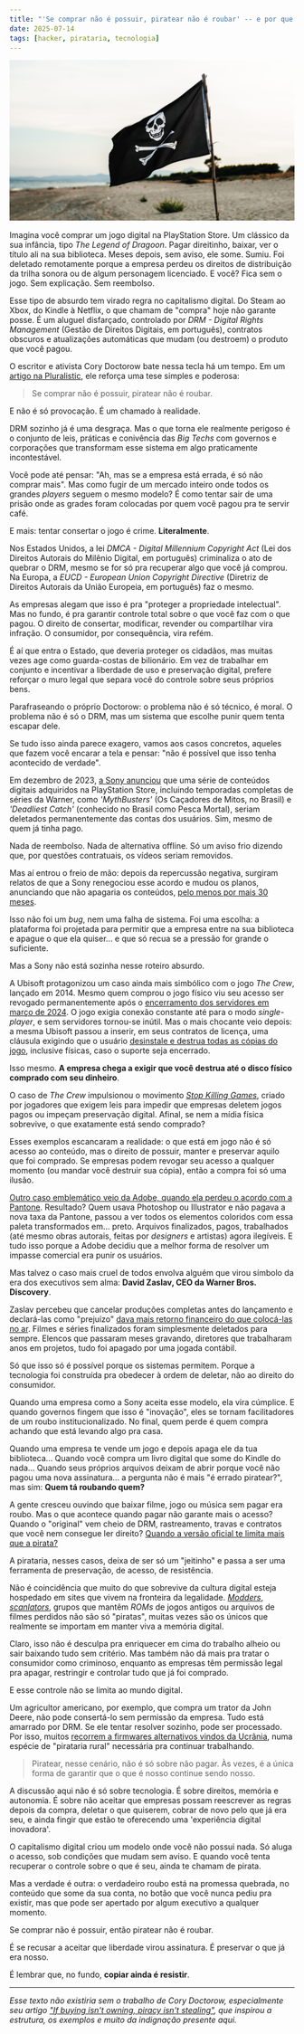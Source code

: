 ```yaml
---
title: "'Se comprar não é possuir, piratear não é roubar' -- e por que o capitalismo digital está nos assaltando"
date: 2025-07-14
tags: [hacker, pirataria, tecnologia]
---
```


![no-property-no-piracy.jpg](/images/no-property-no-piracy.jpg)

Imagina você comprar um jogo digital na PlayStation Store. Um clássico da sua infância, tipo _The Legend of Dragoon_. Pagar direitinho, baixar, ver o título ali na sua biblioteca. Meses depois, sem aviso, ele some. Sumiu. Foi deletado remotamente porque a empresa perdeu os direitos de distribuição da trilha sonora ou de algum personagem licenciado. E você? Fica sem o jogo. Sem explicação. Sem reembolso.

Esse tipo de absurdo tem virado regra no capitalismo digital. Do Steam ao Xbox, do Kindle à Netflix, o que chamam de "compra" hoje não garante posse. É um aluguel disfarçado, controlado por _DRM - Digital Rights Management_ (Gestão de Direitos Digitais, em português), contratos obscuros e atualizações automáticas que mudam (ou destroem) o produto que você pagou.

O escritor e ativista Cory Doctorow bate nessa tecla há um tempo. Em um [artigo na Pluralistic](https://pluralistic.net/2023/12/08/playstationed/#tyler-james-hill), ele reforça uma tese simples e poderosa:

> Se comprar não é possuir, piratear não é roubar.

E não é só provocação. É um chamado à realidade.

DRM sozinho já é uma desgraça. Mas o que torna ele realmente perigoso é o conjunto de leis, práticas e conivência das _Big Techs_ com governos e corporações que transformam esse sistema em algo praticamente incontestável.

Você pode até pensar: "Ah, mas se a empresa está errada, é só não comprar mais". Mas como fugir de um mercado inteiro onde todos os grandes _players_ seguem o mesmo modelo? É como tentar sair de uma prisão onde as grades foram colocadas por quem você pagou pra te servir café.

E mais: tentar consertar o jogo é crime. **Literalmente**.

Nos Estados Unidos, a lei _DMCA - Digital Millennium Copyright Act_ (Lei dos Direitos Autorais do Milênio Digital, em português) criminaliza o ato de quebrar o DRM, mesmo se for só pra recuperar algo que você já comprou. Na Europa, a _EUCD - European Union Copyright Directive_ (Diretriz de Direitos Autorais da União Europeia, em português) faz o mesmo.

As empresas alegam que isso é pra "proteger a propriedade intelectual". Mas no fundo, é pra garantir controle total sobre o que você faz com o que pagou. O direito de consertar, modificar, revender ou compartilhar vira infração. O consumidor, por consequência, vira refém.

É aí que entra o Estado, que deveria proteger os cidadãos, mas muitas vezes age como guarda-costas de bilionário. Em vez de trabalhar em conjunto e incentivar a liberdade de uso e preservação digital, prefere reforçar o muro legal que separa você do controle sobre seus próprios bens.

Parafraseando o próprio Doctorow: o problema não é só técnico, é moral. O problema não é só o DRM, mas um sistema que escolhe punir quem tenta escapar dele.

Se tudo isso ainda parece exagero, vamos aos casos concretos, aqueles que fazem você encarar a tela e pensar: "não é possível que isso tenha acontecido de verdade".

Em dezembro de 2023, [a Sony anunciou](https://www.tecmundo.com.br/voxel/274526-playstation-deletara-conteudo-comprado-usuarios-entenda.htm) que uma série de conteúdos digitais adquiridos na PlayStation Store, incluindo temporadas completas de séries da Warner, como _'MythBusters'_ (Os Caçadores de Mitos, no Brasil) e _'Deadliest Catch'_ (conhecido no Brasil como Pesca Mortal), seriam deletados permanentemente das contas dos usuários. Sim, mesmo de quem já tinha pago.

Nada de reembolso. Nada de alternativa offline. Só um aviso frio dizendo que, por questões contratuais, os vídeos seriam removidos. 

Mas aí entrou o freio de mão: depois da repercussão negativa, surgiram relatos de que a Sony renegociou esse acordo e mudou os planos, anunciando que não apagaria os conteúdos, [pelo menos por mais 30 meses](https://www.adrenaline.com.br/games/playstation-nao-vai-mais-remover-conteudos-comprados-da-discovery/).

Isso não foi um _bug_, nem uma falha de sistema. Foi uma escolha: a plataforma foi projetada para permitir que a empresa entre na sua biblioteca e apague o que ela quiser... e que só recua se a pressão for grande o suficiente.

Mas a Sony não está sozinha nesse roteiro absurdo.

A Ubisoft protagonizou um caso ainda mais simbólico com o jogo _The Crew_, lançado em 2014. Mesmo quem comprou o jogo físico viu seu acesso ser revogado permanentemente após o [encerramento dos servidores em março de 2024](https://br.ign.com/ubisoft-the-crew/122606/news/ubisoft-apaga-definitivamente-um-game-da-biblioteca-de-todos-provando-mais-uma-vez-que-nada-e-realme). O jogo exigia conexão constante até para o modo _single-player_, e sem servidores tornou-se inútil. Mas o mais chocante veio depois: a mesma Ubisoft passou a inserir, em seus contratos de licença, uma cláusula exigindo que o usuário [desinstale e destrua todas as cópias do jogo](https://www.msn.com/pt-br/entretenimento/jogos/ubisoft-exige-que-jogadores-destruam-todas-as-c%C3%B3pias-de-seus-jogos-caso-ele-saia-de-circula%C3%A7%C3%A3o/ar-AA1IbRzp?ocid=BingNewsSerp), inclusive físicas, caso o suporte seja encerrado.

Isso mesmo. **A empresa chega a exigir que você destrua até o disco físico comprado com seu dinheiro**.

O caso de _The Crew_ impulsionou o movimento [_Stop Killing Games_](https://www.stopkillinggames.com/), criado por jogadores que exigem leis para impedir que empresas deletem jogos pagos ou impeçam preservação digital. Afinal, se nem a mídia física sobrevive, o que exatamente está sendo comprado?

Esses exemplos escancaram a realidade: o que está em jogo não é só acesso ao conteúdo, mas o direito de possuir, manter e preservar aquilo que foi comprado. Se empresas podem revogar seu acesso a qualquer momento (ou mandar você destruir sua cópia), então a compra foi só uma ilusão.

[Outro caso emblemático veio da Adobe, quando ela perdeu o acordo com a Pantone](https://www.theverge.com/2022/11/1/23434305/adobe-pantone-subscription-announcement-photoshop-illustrator). Resultado? Quem usava Photoshop ou Illustrator e não pagava a nova taxa da Pantone, passou a ver todos os elementos coloridos com essa paleta transformados em… preto. Arquivos finalizados, pagos, trabalhados (até mesmo obras autorais, feitas por _designers_ e artistas) agora ilegíveis. E tudo isso porque a Adobe decidiu que a melhor forma de resolver um impasse comercial era punir os usuários.

Mas talvez o caso mais cruel de todos envolva alguém que virou símbolo da era dos executivos sem alma: **David Zaslav, CEO da Warner Bros. Discovery**.

Zaslav percebeu que cancelar produções completas antes do lançamento e declará-las como "prejuízo" [dava mais retorno financeiro do que colocá-las no ar](https://variety.com/2022/film/news/batgirl-cancellation-blown-out-of-proportion-warner-bros-discovery-cfo-1235365185/). Filmes e séries finalizados foram simplesmente deletados para sempre. Elencos que passaram meses gravando, diretores que trabalharam anos em projetos, tudo foi apagado por uma jogada contábil.

Só que isso só é possível porque os sistemas permitem. Porque a tecnologia foi construída pra obedecer à ordem de deletar, não ao direito do consumidor.

Quando uma empresa como a Sony aceita esse modelo, ela vira cúmplice. E quando governos fingem que isso é "inovação", eles se tornam facilitadores de um roubo institucionalizado. No final, quem perde é quem compra achando que está levando algo pra casa.

Quando uma empresa te vende um jogo e depois apaga ele da tua biblioteca… Quando você compra um livro digital que some do Kindle do nada… Quando seus próprios arquivos deixam de abrir porque você não pagou uma nova assinatura… a pergunta não é mais "é errado piratear?", mas sim: **Quem tá roubando quem?**

A gente cresceu ouvindo que baixar filme, jogo ou música sem pagar era roubo. Mas o que acontece quando pagar não garante mais o acesso? Quando o "original" vem cheio de DRM, rastreamento, travas e contratos que você nem consegue ler direito? [Quando a versão oficial te limita mais que a pirata?](https://www.reddit.com/r/HarryPotterGame/comments/11bab9x/hogwarts_legacy_steam_version_vs_cracked_version)

A pirataria, nesses casos, deixa de ser só um "jeitinho" e passa a ser uma ferramenta de preservação, de acesso, de resistência.

Não é coincidência que muito do que sobrevive da cultura digital esteja hospedado em sites que vivem na fronteira da legalidade. [_Modders_](https://pt.wikipedia.org/wiki/Modding), [_scanlators_](https://pt.wikipedia.org/wiki/Scanlation), grupos que mantêm _ROMs_ de jogos antigos ou arquivos de filmes perdidos não são só "piratas", muitas vezes são os únicos que realmente se importam em manter viva a memória digital.

Claro, isso não é desculpa pra enriquecer em cima do trabalho alheio ou sair baixando tudo sem critério. Mas também não dá mais pra tratar o consumidor como criminoso, enquanto as empresas têm permissão legal pra apagar, restringir e controlar tudo que já foi comprado.

E esse controle não se limita ao mundo digital.

Um agricultor americano, por exemplo, que compra um trator da John Deere, não pode consertá-lo sem permissão da empresa. Tudo está amarrado por DRM. Se ele tentar resolver sozinho, pode ser processado. Por isso, muitos [recorrem a firmwares alternativos vindos da Ucrânia](https://www.vice.com/en/article/why-american-farmers-are-hacking-their-tractors-with-ukrainian-firmware/), numa espécie de "pirataria rural" necessária pra continuar trabalhando.

> Piratear, nesse cenário, não é só sobre não pagar. Às vezes, é a única forma de garantir que o que é nosso continue sendo nosso.

A discussão aqui não é só sobre tecnologia. É sobre direitos, memória e autonomia. É sobre não aceitar que empresas possam reescrever as regras depois da compra, deletar o que quiserem, cobrar de novo pelo que já era seu, e ainda fingir que estão te oferecendo uma 'experiência digital inovadora'.

O capitalismo digital criou um modelo onde você não possui nada. Só aluga o acesso, sob condições que mudam sem aviso. E quando você tenta recuperar o controle sobre o que é seu, ainda te chamam de pirata.

Mas a verdade é outra: o verdadeiro roubo está na promessa quebrada, no conteúdo que some da sua conta, no botão que você nunca pediu pra existir, mas que pode ser apertado por algum executivo a qualquer momento.

Se comprar não é possuir, então piratear não é roubar.

É se recusar a aceitar que liberdade virou assinatura. É preservar o que já era nosso.

É lembrar que, no fundo, **copiar ainda é resistir**.

---

_Esse texto não existiria sem o trabalho de Cory Doctorow, especialmente seu artigo ["If buying isn't owning, piracy isn't stealing"](https://pluralistic.net/2023/12/09/enshittification-strikes-again/), que inspirou a estrutura, os exemplos e muito da indignação presente aqui._